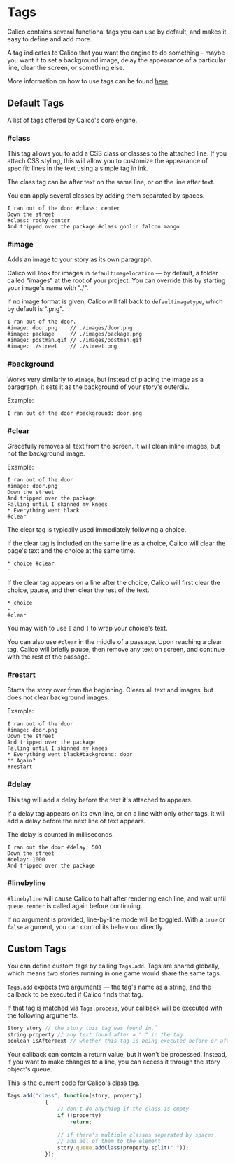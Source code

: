 # Tags

Calico contains several functional tags you can use by default, and makes it easy to define and add more. 

A tag indicates to Calico that you want the engine to do something - maybe you want it to set a background image, delay the appearance of a particular line, clear the screen, or something else.

More information on how to use tags can be found [here](https://github.com/elliotherriman/calico/blob/main/documentation/getting%20started.md#tags).

## Default Tags

A list of tags offered by Calico's core engine.

### #class
This tag allows you to add a CSS class or classes to the attached line. If you attach CSS styling, this will allow you to customize the appearance of specific lines in the text using a simple tag in ink.

The class tag can be after text on the same line, or on the line after text.

You can apply several classes by adding them separated by spaces.

```
I ran out of the door #class: center
Down the street
#class: rocky center
And tripped over the package #class goblin falcon mango
```

### #image

Adds an image to your story as its own paragraph. 

Calico will look for images in `defaultimagelocation` — by default, a folder called "images" at the root of your project. You can override this by starting your image's name with "./".

 If no image format is given, Calico will fall back to `defaultimagetype`, which by default is ".png".

```
I ran out of the door.
#image: door.png 	// ./images/door.png
#image: package 	// ./images/package.png
#image: postman.gif	// ./images/postman.gif
#image: ./street 	// ./street.png
```

### #background

Works very similarly to `#image`, but instead of placing the image as a paragraph, it sets it as the background of your story's outerdiv.

Example:

```
I ran out of the door #background: door.png
```

### #clear

Gracefully removes all text from the screen. It will clean inline images, but not the background image.

Example:

```
I ran out of the door
#image: door.png
Down the street
And tripped over the package
Falling until I skinned my knees
* Everything went black
#clear
```

The clear tag is typically used immediately following a choice. 

If the clear tag is included on the same line as a choice, Calico will clear the page's text and the choice at the same time.

```
* choice #clear
-
```

If the clear tag appears on a line after the choice, Calico will first clear the choice, pause, and then clear the rest of the text.

```
* choice
- 
#clear
```

You may wish to use `[` and `]` to wrap your choice's text.

You can also use `#clear` in the middle of a passage. Upon reaching a clear tag, Calico will briefly pause, then remove any text on screen, and continue with the rest of the passage.

### #restart

Starts the story over from the beginning. Clears all text and images, but does not clear background images.

Example:

```
I ran out of the door
#image: door.png
Down the street
And tripped over the package
Falling until I skinned my knees
* Everything went black#background: door
** Again?
#restart
```

### #delay

This tag will add a delay before the text it's attached to appears. 

If a delay tag appears on its own line, or on a line with only other tags, it will add a delay before the next line of text appears. 

The delay is counted in milliseconds.

```
I ran out the door #delay: 500
Down the street
#delay: 1000
And tripped over the package
```

### #linebyline

`#linebyline` will cause Calico to halt after rendering each line, and wait until ``queue.render`` is called again before continuing.

If no argument is provided, line-by-line mode will be toggled. With a ``true`` or ``false`` argument, you can control its behaviour directly.

## Custom Tags

You can define custom tags by calling `Tags.add`. Tags are shared globally, which means two stories running in one game would share the same tags.

`Tags.add` expects two arguments — the tag's name as a string, and the callback to be executed if Calico finds that tag.

If that tag is matched via `Tags.process`, your callback will be executed with the following arguments.

```js
Story story // the story this tag was found in.`
string property // any text found after a ":" in the tag
boolean isAfterText // whether this tag is being executed before or after the current text line
```

Your callback can contain a return value, but it won't be processed. Instead, if you want to make changes to a line, you can access it through the story object's queue.

This is the current code for Calico's class tag.

```js
Tags.add("class", function(story, property) 
			{
				// don't do anything if the class is empty
				if (!property) 
					return;
				
				// if there's multiple classes separated by spaces, 
				// add all of them to the element
				story.queue.addClass(property.split(" "));				
			});
```
